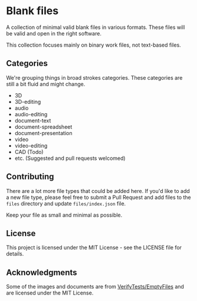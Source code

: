 # Blank files

A collection of minimal valid blank files in various formats. These files will be valid and open in the right software.

This collection focuses mainly on binary work files, not text-based files.

## Categories

We're grouping things in broad strokes categories. These categories are still a bit fluid and might change.

- 3D
- 3D-editing
- audio
- audio-editing
- document-text
- document-spreadsheet
- document-presentation
- video
- video-editing
- CAD (Todo)
- etc. (Suggested and pull requests welcomed)

## Contributing

There are a lot more file types that could be added here. If you'd like to add a new file type, please feel free to submit a Pull Request and add files to the `files` directory and update `files/index.json` file.

Keep your file as small and minimal as possible.

## License

This project is licensed under the MIT License - see the LICENSE file for details.

## Acknowledgments

Some of the images and documents are from [VerifyTests/EmptyFiles](https://github.com/VerifyTests/EmptyFiles) and are licensed under the MIT License.
